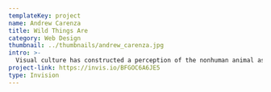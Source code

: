 ```yaml
---
templateKey: project
name: Andrew Carenza
title: Wild Things Are
category: Web Design
thumbnail: ../thumbnails/andrew_carenza.jpg
intro: >-
  Visual culture has constructed a perception of the nonhuman animal as inherently lesser, justifying our violence towards them. The “Wild Things Are” project synthesizes and visualizes the main themes of animal ethics discourses, inviting the contributions of creative minds, striving to inspire a new concept of animality beneficial to all life on Earth, human and nonhuman alike.
project-link: https://invis.io/BFGOC6A6JE5
type: Invision
---
```

